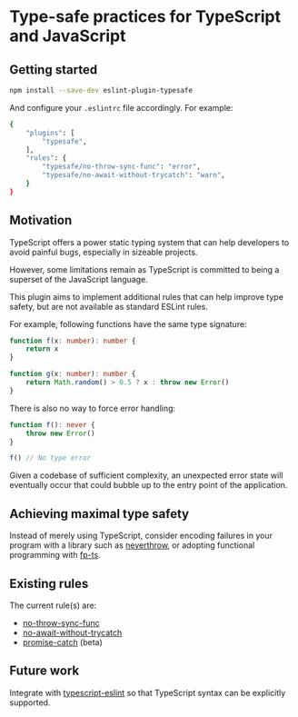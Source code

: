 # Type-safe practices for TypeScript and JavaScript

## Getting started

```bash
npm install --save-dev eslint-plugin-typesafe
```

And configure your `.eslintrc` file accordingly. For example:

```bash
{
    "plugins": [
        "typesafe",
    ],
    "rules": {
        "typesafe/no-throw-sync-func": "error",
        "typesafe/no-await-without-trycatch": "warn",
    }
}
```

## Motivation

TypeScript offers a power static typing system that can help developers to avoid painful bugs, especially in sizeable projects.

However, some limitations remain as TypeScript is committed to being a superset of the JavaScript language.

This plugin aims to implement additional rules that can help improve type safety, but are not available as standard ESLint rules.

For example, following functions have the same type signature:

```ts
function f(x: number): number {
    return x
}

function g(x: number): number {
    return Math.random() > 0.5 ? x : throw new Error()
}
```

There is also no way to force error handling:

```ts
function f(): never {
    throw new Error()
}

f() // No type error
```

Given a codebase of sufficient complexity, an unexpected error state will eventually occur that could bubble up to the entry point of the application.

## Achieving maximal type safety

Instead of merely using TypeScript, consider encoding failures in your program with a library such as [neverthrow](https://www.npmjs.com/package/neverthrow), or adopting functional programming with [fp-ts](https://www.npmjs.com/package/fp-ts).

## Existing rules

The current rule(s) are:

* [no-throw-sync-func](https://github.com/liangyuanruo/eslint-plugin-typesafe/blob/master/docs/rules/no-throw-sync-func.md)
* [no-await-without-trycatch](https://github.com/liangyuanruo/eslint-plugin-typesafe/blob/master/docs/rules/no-await-without-trycatch.md)
* [promise-catch](https://github.com/liangyuanruo/eslint-plugin-typesafe/blob/master/docs/rules/promise-catch.md) (beta)

## Future work

Integrate with [typescript-eslint](https://github.com/typescript-eslint/typescript-eslint) so that TypeScript syntax can be explicitly supported.
